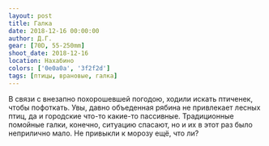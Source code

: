 ```yaml
---
layout: post
title: Галка
date: 2018-12-16 00:00:00
author: Д.Г.
gear: [70D, 55-250mm]
shoot_date: 2018-12-16
location: Нахабино
colors: ['0e0a0a', '3f2f2d']
tags: [птицы, врановые, галка]
---
```

В связи с внезапно похорошевшей погодою, ходили искать птиченек, чтобы пофоткать. Увы, давно объеденная рябина не привлекает лесных птиц, да и городские что-то какие-то пассивные. Традиционные помойные галки, конечно, ситуацию спасают, но и их в этот раз было неприлично мало. Не привыкли к морозу ещё, что ли?
